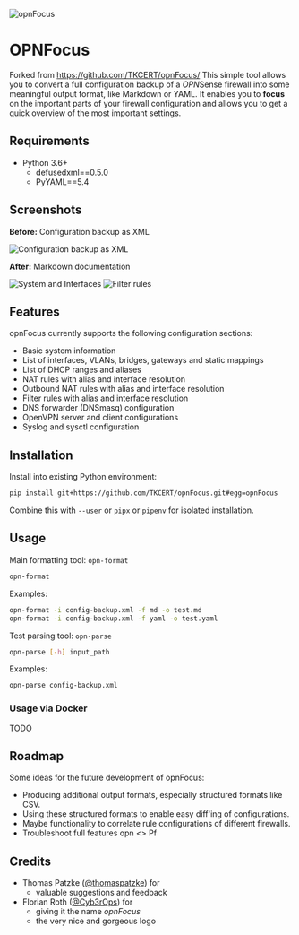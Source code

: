 ![opnFocus](logos/opnFocus.png)

# OPNFocus
Forked from https://github.com/TKCERT/opnFocus/
This simple tool allows you to convert a full configuration backup of a *OPN*Sense firewall into some meaningful output format, like Markdown or YAML. It enables you to **focus** on the important parts of your firewall configuration and allows you to get a quick overview of the most important settings.

## Requirements

* Python 3.6+
    * defusedxml==0.5.0
    * PyYAML==5.4

## Screenshots

**Before:** Configuration backup as XML

![Configuration backup as XML](screenshots/opnFocus_xml.png)

**After:** Markdown documentation

![System and Interfaces](screenshots/opnFocus_System_Interfaces.png)
![Filter rules](screenshots/opnFocus_Filter_rules.png)

## Features

opnFocus currently supports the following configuration sections:

* Basic system information
* List of interfaces, VLANs, bridges, gateways and static mappings
* List of DHCP ranges and aliases
* NAT rules with alias and interface resolution
* Outbound NAT rules with alias and interface resolution
* Filter rules with alias and interface resolution
* DNS forwarder (DNSmasq) configuration
* OpenVPN server and client configurations
* Syslog and sysctl configuration

## Installation

Install into existing Python environment:
```bash
pip install git+https://github.com/TKCERT/opnFocus.git#egg=opnFocus
```

Combine this with `--user` or `pipx` or `pipenv` for isolated installation.

## Usage

Main formatting tool: ```opn-format```
```bash
opn-format
```

Examples:
```bash
opn-format -i config-backup.xml -f md -o test.md
opn-format -i config-backup.xml -f yaml -o test.yaml
```

Test parsing tool: ```opn-parse```
```bash
opn-parse [-h] input_path
```

Examples:
```bash
opn-parse config-backup.xml
```

### Usage via Docker

TODO

## Roadmap

Some ideas for the future development of opnFocus:

* Producing additional output formats, especially structured formats like CSV.
* Using these structured formats to enable easy diff'ing of configurations.
* Maybe functionality to correlate rule configurations of different firewalls.
* Troubleshoot full features opn <> Pf

## Credits

* Thomas Patzke ([@thomaspatzke](https://github.com/thomaspatzke)) for
    * valuable suggestions and feedback
* Florian Roth ([@Cyb3rOps](https://twitter.com/Cyb3rOps)) for
    * giving it the name *opnFocus*
    * the very nice and gorgeous logo
